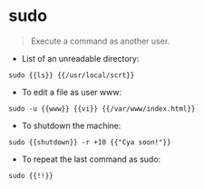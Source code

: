 # sudo

> Execute a command as another user.

- List of an unreadable directory:

`sudo {{ls}} {{/usr/local/scrt}}`

- To edit a file as user www:

`sudo -u {{www}} {{vi}} {{/var/www/index.html}}`

- To shutdown the machine:

`sudo {{shutdown}} -r +10 {{"Cya soon!"}}`

- To repeat the last command as sudo:

`sudo {{!!}}`
